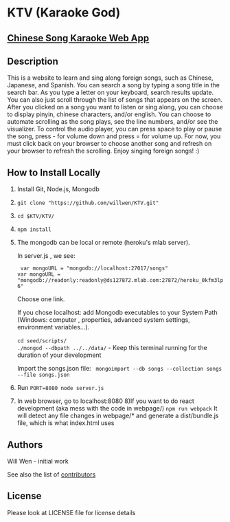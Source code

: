 
# KTV (Karaoke God)
## [Chinese Song Karaoke Web App](http://ktvgod.me)

## Description
This is a website to learn and sing along foreign songs, such as Chinese, Japanese, and Spanish. You can search a song by typing a song title in the search bar. As you type a letter on your keyboard, search results update. You can also just scroll through the list of songs that appears on the screen. After you clicked on a song you want to listen or sing along, you can choose to display pinyin, chinese characters, and/or english. You can choose to automate scrolling as the song plays, see the line numbers, and/or see the visualizer. To control the audio player, you can press space to play or pause the song, press - for volume down and press = for volume up. For now, you must click back on your browser to choose another song and refresh on your browser to refresh the scrolling. Enjoy singing foreign songs! :)

## How to Install Locally
1) Install Git, Node.js, Mongodb
2) ``` git clone "https://github.com/willwen/KTV.git" ```
3) ``` cd $KTV/KTV/ ```
4) ```npm install ```
5) The mongodb can be local or remote (heroku's mlab server).

	In server.js , we see:
	
	``` var mongoURL = "mongodb://localhost:27017/songs"```<br/>
	```var mongoURL = "mongodb://readonly:readonly@ds127872.mlab.com:27872/heroku_0kfm3lp6"```
	
	Choose one link.
	
	If you chose localhost:
		add Mongodb executables to your System Path (Windows: computer , properties, advanced system settings, environment variables...). <br/>		
	``` cd seed/scripts/ ``` <br/>
	``` ./mongod --dbpath ../../data/ ``` 
		- Keep this terminal running for the duration of your development
		
		
	Import the songs.json file:
  		``` mongoimport --db songs --collection songs --file songs.json```
		
6) Run ```PORT=8080 node server.js ```
7) In web browser, go to localhost:8080
8)If you want to do react development (aka mess with the code in webpage/)
``` npm run webpack ```
It will detect any file changes in webpage/* and generate a dist/bundle.js file, which is what index.html uses

## Authors
Will Wen - initial work

See also the list of [contributors](https://github.com/willwen/KTV/contributors)

## License
Please look at LICENSE file for license details
